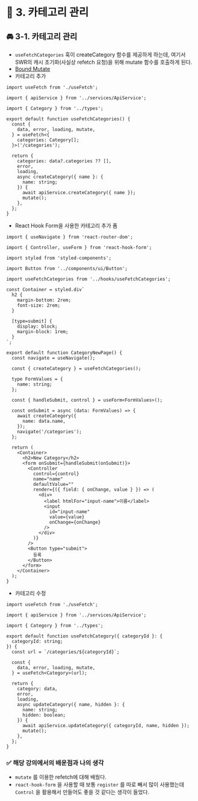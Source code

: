 # 🌈 3. 카테고리 관리

## 🚘 3-1. 카테고리 관리

- `useFetchCategories` 훅이 createCategory 함수를 제공하게 하는데, 여기서 SWR의 캐시 초기화(사실상 refetch 요청)을 위해 mutate 함수를 호출하게 된다.
- [Bound Mutate](https://swr.vercel.app/ko/docs/mutation#bound-mutate)
- 카테고리 추가

```tsx
import useFetch from './useFetch';

import { apiService } from '../services/ApiService';

import { Category } from '../types';

export default function useFetchCategories() {
  const {
    data, error, loading, mutate,
  } = useFetch<{
    categories: Category[];
  }>('/categories');

  return {
    categories: data?.categories ?? [],
    error,
    loading,
    async createCategory({ name }: {
      name: string;
    }) {
      await apiService.createCategory({ name });
      mutate();
    },
  };
}
```

- React Hook Form을 사용한 카테고리 추가 폼

```tsx
import { useNavigate } from 'react-router-dom';

import { Controller, useForm } from 'react-hook-form';

import styled from 'styled-components';

import Button from '../components/ui/Button';

import useFetchCategories from '../hooks/useFetchCategories';

const Container = styled.div`
  h2 {
    margin-bottom: 2rem;
    font-size: 2rem;
  }

  [type=submit] {
    display: block;
    margin-block: 1rem;
  }
`;

export default function CategoryNewPage() {
  const navigate = useNavigate();

  const { createCategory } = useFetchCategories();

  type FormValues = {
    name: string;
  };

  const { handleSubmit, control } = useForm<FormValues>();

  const onSubmit = async (data: FormValues) => {
    await createCategory({
      name: data.name,
    });
    navigate('/categories');
  };

  return (
    <Container>
      <h2>New Category</h2>
      <form onSubmit={handleSubmit(onSubmit)}>
        <Controller
          control={control}
          name="name"
          defaultValue=""
          render={({ field: { onChange, value } }) => (
            <div>
              <label htmlFor="input-name">이름</label>
              <input
                id="input-name"
                value={value}
                onChange={onChange}
              />
            </div>
          )}
        />
        <Button type="submit">
          등록
        </Button>
      </form>
    </Container>
  );
}
```

- 카테고리 수정

```tsx
import useFetch from './useFetch';

import { apiService } from '../services/ApiService';

import { Category } from '../types';

export default function useFetchCategory({ categoryId }: {
  categoryId: string;
}) {
  const url = `/categories/${categoryId}`;

  const {
    data, error, loading, mutate,
  } = useFetch<Category>(url);

  return {
    category: data,
    error,
    loading,
    async updateCategory({ name, hidden }: {
      name: string;
      hidden: boolean;
    }) {
      await apiService.updateCategory({ categoryId, name, hidden });
      mutate();
    },
  };
}
```

### ✅ 해당 강의에서의 배운점과 나의 생각

- `mutate` 를 이용한 refetch에 대해 배웠다.
- `react-hook-form` 을 사용할 때 보통 `register` 를 따로 빼서 많이 사용했는데 `Control` 을 활용해서 만들어도 좋을 것 같다는 생각이 들었다.
